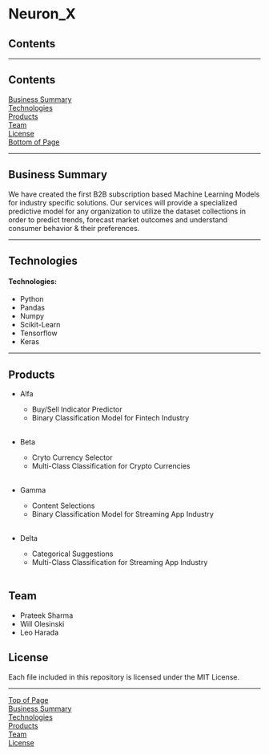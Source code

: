 # Neuron_X

## Contents
***
## <a id="Contents">Contents</a>
[Business Summary](#Business-Summary)<br>
[Technologies](#Technologies)<br>
[Products](#Products)<br>
[Team](#Team)<br>
[License](#License)<br>
[Bottom of Page](#Bottom-of-Page)<br>
<a id="Top-of-Page"></a>

***
## <a id="Business-Summary">Business Summary</a>
We have created the first B2B subscription based Machine Learning Models for industry specific solutions. Our services will provide a specialized predictive model for any organization to utilize the dataset collections in order to predict trends, forecast market outcomes and understand consumer behavior & their preferences. <br>

***
## <a id="Technologies">Technologies</a>
#### Technologies:
* Python
* Pandas
* Numpy
* Scikit-Learn
* Tensorflow
* Keras

***


## <a id="Products">Products</a>
* Alfa 
    - Buy/Sell Indicator Predictor
    - Binary Classification Model for Fintech Industry
<br></br>
    
* Beta
    - Cryto Currency Selector
    - Multi-Class Classification for Crypto Currencies
<br></br>

* Gamma
    - Content Selections
    - Binary Classification Model for Streaming App Industry 
<br></br>

* Delta
    - Categorical Suggestions
    - Multi-Class Classification for Streaming App Industry 
<br></br>

## <a id="Team">Team</a>
 - <a>Prateek Sharma</a>
 - <a>Will Olesinski</a>
 - <a>Leo Harada</a>

## <a id="License">License</a>
Each file included in this repository is licensed under the <a title="LICENSE">MIT License.</a>

***
[Top of Page](#Top-of-Page)<br>
[Business Summary](#Business-Summary)<br>
[Technologies](#Technologies)<br>
[Products](#Products)<br>
[Team](#Team)<br>
[License](#License)<br>
<a id="Bottom-of-Page"></a>
